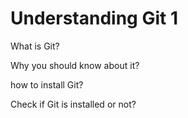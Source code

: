 # Understanding Git 1

What is Git?

Why you should know about it?

how to install Git?

Check if Git is installed or not?